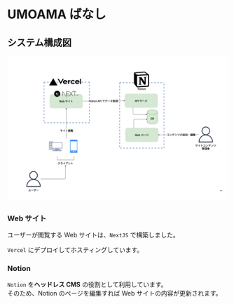 # UMOAMA ばなし

## システム構成図

![](/my-app//docs/システム構成図.drawio.png)

### Web サイト

ユーザーが閲覧する Web サイトは、`NextJS` で構築しました。

`Vercel` にデプロイしてホスティングしています。

### Notion

`Notion` を**ヘッドレス CMS** の役割として利用しています。  
そのため、Notion のページを編集すれば Web サイトの内容が更新されます。
